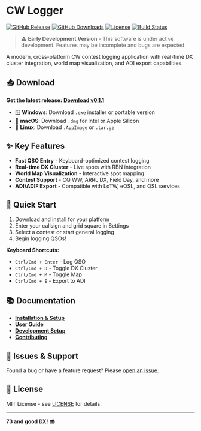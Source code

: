 # CW Logger

[![GitHub Release](https://img.shields.io/github/v/release/mashu/CW-Logger?include_prereleases&label=Latest%20Release)](https://github.com/mashu/CW-Logger/releases/latest)
[![GitHub Downloads](https://img.shields.io/github/downloads/mashu/CW-Logger/total?label=Downloads)](https://github.com/mashu/CW-Logger/releases)
[![License](https://img.shields.io/github/license/mashu/CW-Logger)](LICENSE)
[![Build Status](https://img.shields.io/github/actions/workflow/status/mashu/CW-Logger/build.yml?branch=main)](https://github.com/mashu/CW-Logger/actions)

> ⚠️ **Early Development Version** - This software is under active development. Features may be incomplete and bugs are expected.

A modern, cross-platform CW contest logging application with real-time DX cluster integration, world map visualization, and ADI export capabilities.

## 📥 Download

**Get the latest release:** [**Download v0.1.1**](https://github.com/mashu/CW-Logger/releases/latest)

- 🪟 **Windows**: Download `.exe` installer or portable version
- 🍎 **macOS**: Download `.dmg` for Intel or Apple Silicon
- 🐧 **Linux**: Download `.AppImage` or `.tar.gz`

## ✨ Key Features

- **Fast QSO Entry** - Keyboard-optimized contest logging
- **Real-time DX Cluster** - Live spots with RBN integration
- **World Map Visualization** - Interactive spot mapping
- **Contest Support** - CQ WW, ARRL DX, Field Day, and more
- **ADI/ADIF Export** - Compatible with LoTW, eQSL, and QSL services

## 🚀 Quick Start

1. [Download](https://github.com/mashu/CW-Logger/releases/latest) and install for your platform
2. Enter your callsign and grid square in Settings
3. Select a contest or start general logging
4. Begin logging QSOs!

**Keyboard Shortcuts:**
- `Ctrl/Cmd + Enter` - Log QSO
- `Ctrl/Cmd + D` - Toggle DX Cluster
- `Ctrl/Cmd + M` - Toggle Map
- `Ctrl/Cmd + E` - Export to ADI

## 📚 Documentation

- [**Installation & Setup**](docs/INSTALLATION.md)
- [**User Guide**](docs/USER_GUIDE.md)
- [**Development Setup**](docs/DEVELOPMENT.md)
- [**Contributing**](CONTRIBUTING.md)

## 🐛 Issues & Support

Found a bug or have a feature request? Please [open an issue](https://github.com/mashu/CW-Logger/issues).

## 📄 License

MIT License - see [LICENSE](LICENSE) for details.

---

**73 and good DX!** 📻
